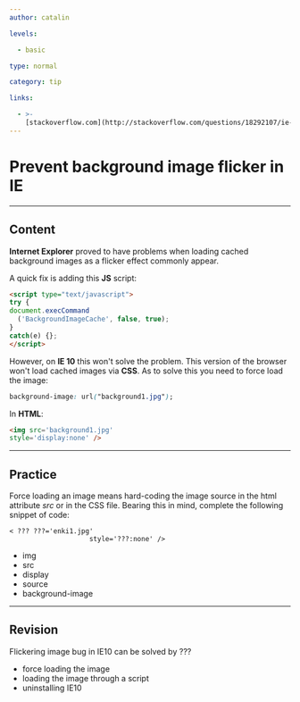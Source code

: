 ```yaml
---
author: catalin

levels:

  - basic

type: normal

category: tip

links:

  - >-
    [stackoverflow.com](http://stackoverflow.com/questions/18292107/ie-background-flicker){website}
---
```


# Prevent background image flicker in **IE**

---

## Content

**Internet Explorer** proved to have problems when loading cached background images as a flicker effect commonly appear.

A quick fix is adding this **JS** script:

```html
<script type="text/javascript">
try {
document.execCommand
  ('BackgroundImageCache', false, true);
}
catch(e) {};
</script>
```

However, on **IE 10** this won't solve the problem. This version of the browser won't load cached images via **CSS**. As to solve this you need to force load the image:

```css
background-image: url("background1.jpg");
```

In **HTML**:

```html
<img src='background1.jpg'
style='display:none' />
```

---

## Practice

Force loading an image means hard-coding the image source in the html attribute _src_ or in the CSS file. Bearing this in mind, complete the following snippet of code:

```
< ??? ???='enki1.jpg'
                    style='???:none' />
```

- img
- src
- display
- source
- background-image

---

## Revision

Flickering image bug in IE10 can be solved by ???

- force loading the image
- loading the image through a script
- uninstalling IE10

